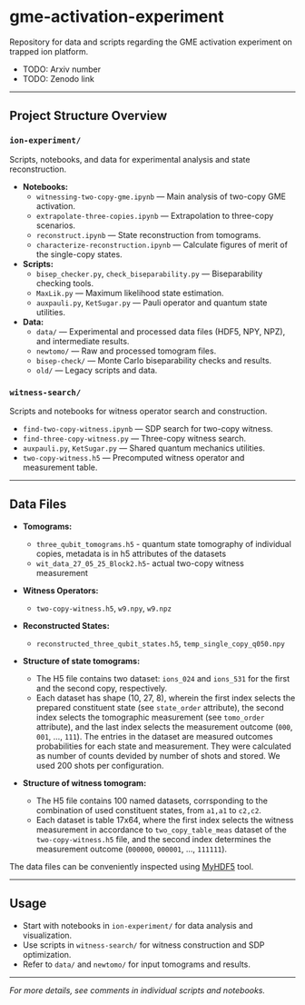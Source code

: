 # gme-activation-experiment

Repository for data and scripts regarding the GME activation experiment on trapped ion platform.

* TODO: Arxiv number
* TODO: Zenodo link

---

## Project Structure Overview

### `ion-experiment/`
Scripts, notebooks, and data for experimental analysis and state reconstruction.
- **Notebooks:**  
  - `witnessing-two-copy-gme.ipynb` — Main analysis of two-copy GME activation.
  - `extrapolate-three-copies.ipynb` — Extrapolation to three-copy scenarios.
  - `reconstruct.ipynb` — State reconstruction from tomograms.
  - `characterize-reconstruction.ipynb` — Calculate figures of merit of the single-copy states.
- **Scripts:**  
  - `bisep_checker.py`, `check_biseparability.py` — Biseparability checking tools.
  - `MaxLik.py` — Maximum likelihood state estimation.
  - `auxpauli.py`, `KetSugar.py` — Pauli operator and quantum state utilities.
- **Data:**  
  - `data/` — Experimental and processed data files (HDF5, NPY, NPZ), and intermediate results.
  - `newtomo/` — Raw and processed tomogram files.
  - `bisep-check/` — Monte Carlo biseparability checks and results.
  - `old/` — Legacy scripts and data.

### `witness-search/`
Scripts and notebooks for witness operator search and construction.
- `find-two-copy-witness.ipynb` — SDP search for two-copy witness.
- `find-three-copy-witness.py` — Three-copy witness search.
- `auxpauli.py`, `KetSugar.py` — Shared quantum mechanics utilities.
- `two-copy-witness.h5` — Precomputed witness operator and measurement table.

---

## Data Files

- **Tomograms:**  
  - `three_qubit_tomograms.h5` - quantum state tomography of individual copies, metadata is in h5 attributes of the datasets
  - `wit_data_27_05_25_Block2.h5`- actual two-copy witness measurement
- **Witness Operators:**  
  - `two-copy-witness.h5`, `w9.npy`, `w9.npz`
- **Reconstructed States:**  
  - `reconstructed_three_qubit_states.h5`, `temp_single_copy_q050.npy`


- **Structure of state tomograms:**
  - The H5 file contains two dataset: `ions_024` and `ions_531` for the first and the second copy, respectively.
  - Each dataset has shape (10, 27, 8), wherein the first index selects the prepared constituent state (see `state_order` attribute), the second index selects the tomographic measurement (see `tomo_order` attribute), and the last index selects the measurement outcome (`000`, `001`, ..., `111`). The entries in the dataset are measured outcomes probabilities for each state and measurement. They were calculated as number of counts devided by number of shots and stored. We used 200 shots per configuration.

- **Structure of witness tomogram:**
  - The H5 file contains 100 named datasets, corrsponding to the combination of used constituent states, from `a1,a1` to `c2,c2`.
  - Each dataset is table 17x64, where the first index selects the witness measurement in accordance to `two_copy_table_meas` dataset of the `two-copy-witness.h5` file, and the second index determines the measurement outcome (`000000`, `000001`, ..., `111111`).

The data files can be conveniently inspected using [MyHDF5](https://myhdf5.hdfgroup.org) tool.

---

## Usage

- Start with notebooks in `ion-experiment/` for data analysis and visualization.
- Use scripts in `witness-search/` for witness construction and SDP optimization.
- Refer to `data/` and `newtomo/` for input tomograms and results.

---

*For more details, see comments in individual scripts and notebooks.*